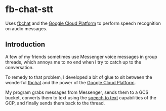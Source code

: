 # fb-chat-stt

Uses [fbchat](https://github.com/carpedm20/fbchat/) and the [Google Cloud Platform](https://cloud.google.com/) to perform speech recognition on audio messages.

## Introduction

A few of my friends sometimes use Messenger voice messages in group threads, which annoys me to no end when I try to catch up to the conversation.

To remedy to that problem, I developed a bit of glue to sit between the wonderful [fbchat](https://github.com/carpedm20/fbchat/) and the power of the [Google Cloud Platform](https://cloud.google.com/).

My program grabs messages from Messenger, sends them to a GCS bucket, converts them to text using the [speech to text](https://cloud.google.com/speech-to-text/) capabilities of the GCP, and finally sends them back to the thread.
